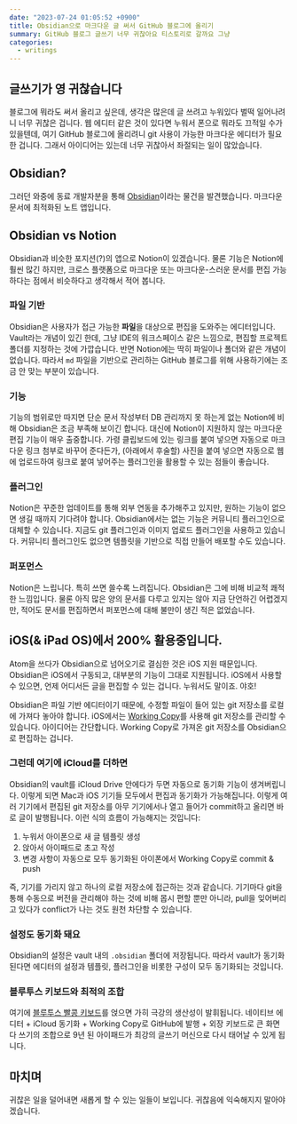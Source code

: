 ```yaml
---
date: "2023-07-24 01:05:52 +0900"
title: Obsidian으로 마크다운 글 써서 GitHub 블로그에 올리기
summary: GitHub 블로그 글쓰기 너무 귀찮아요 티스토리로 갈까요 그냥
categories:
  - writings
---
```


## 글쓰기가 영 귀찮습니다

블로그에 뭐라도 써서 올리고 싶은데, 생각은 많은데 글 쓰려고 누워있다 벌떡 일어나려니 너무 귀찮은 겁니다. 웹 에디터 같은 것이 있다면 누워서 폰으로 뭐라도 끄적일 수가 있을텐데, 여기 GitHub 블로그에 올리려니 git 사용이 가능한 마크다운 에디터가 필요한 겁니다. 그래서 아이디어는 있는데 너무 귀찮아서 좌절되는 일이 많았습니다.

## Obsidian?

그러던 와중에 동료 개발자분을 통해 [Obsidian]([https://obsidian.md](https://obsidian.md/))이라는 물건을 발견했습니다. 마크다운 문서에 최적화된 노트 앱입니다.

## Obsidian vs Notion

Obsidian과 비슷한 포지션(?)의 앱으로 Notion이 있겠습니다. 물론 기능은 Notion에 훨씬 많긴 하지만, 크로스 플랫폼으로 마크다운 또는 마크다운-스러운 문서를 편집 가능하다는 점에서 비슷하다고 생각해서 적어 봅니다.

### 파일 기반

Obsidian은 사용자가 접근 가능한 **파일**을 대상으로 편집을 도와주는 에디터입니다. Vault라는 개념이 있긴 한데, 그냥 IDE의 워크스페이스 같은 느낌으로, 편집할 프로젝트 폴더를 지정하는 것에 가깝습니다. 반면 Notion에는 딱히 파일이나 폴더와 같은 개념이 없습니다. 따라서 `md` 파일을 기반으로 관리하는 GitHub 블로그를 위해 사용하기에는 조금 안 맞는 부분이 있습니다.

### 기능

기능의 범위로만 따지면 단순 문서 작성부터 DB 관리까지 못 하는게 없는 Notion에 비해 Obsidian은 조금 부족해 보이긴 합니다. 대신에 Notion이 지원하지 않는 마크다운 편집 기능이 매우 출중합니다. 가령 클립보드에 있는 링크를 붙여 넣으면 자동으로 마크다운 링크 첨부로 바꾸어 준다든가, (아래에서 후술할) 사진을 붙여 넣으면 자동으로 웹에 업로드하여 링크로 붙여 넣어주는 플러그인을 활용할 수 있는 점들이 좋습니다.

### 플러그인

Notion은 꾸준한 업데이트를 통해 외부 연동을 추가해주고 있지만, 원하는 기능이 없으면 생길 때까지 기다려야 합니다. Obsidian에서는 없는 기능은 커뮤니티 플러그인으로 대체할 수 있습니다. 지금도 git 플러그인과 이미지 업로드 플러그인을 사용하고 있습니다. 커뮤니티 플러그인도 없으면 템플릿을 기반으로 직접 만들어 배포할 수도 있습니다.

### 퍼포먼스

Notion은 느립니다. 특히 쓰면 쓸수록 느려집니다. Obsidian은 그에 비해 비교적 쾌적한 느낌입니다. 물론 아직 많은 양의 문서를 다루고 있지는 않아 지금 단언하긴 어렵겠지만, 적어도 문서를 편집하면서 퍼포먼스에 대해 불만이 생긴 적은 없었습니다.

## iOS(& iPad OS)에서 200% 활용중입니다.

Atom을 쓰다가 Obsidian으로 넘어오기로 결심한 것은 iOS 지원 때문입니다. Obsidian은 iOS에서 구동되고, 대부분의 기능이 그대로 지원됩니다. iOS에서 사용할 수 있으면, 언제 어디서든 글을 편집할 수 있는 겁니다. 누워서도 말이죠. 야호!

Obsidian은 파일 기반 에디터이기 때문에, 수정할 파일이 들어 있는 git 저장소를 로컬에 가져다 놓아야 합니다. iOS에서는 [Working Copy]([https://workingcopy.app](https://workingcopy.app/))를 사용해 git 저장소를 관리할 수 있습니다. 아이디어는 간단합니다. Working Copy로 가져온 git 저장소를 Obsidian으로 편집하는 겁니다.

### 그런데 여기에 iCloud를 더하면

Obsidian의 vault를 iCloud Drive 안에다가 두면 자동으로 동기화 기능이 생겨버립니다. 이렇게 되면 Mac과 iOS 기기들 모두에서 편집과 동기화가 가능해집니다. 이렇게 여러 기기에서 편집된 git 저장소를 아무 기기에서나 열고 들어가 commit하고 올리면 바로 글이 발행됩니다. 이런 식의 흐름이 가능해지는 것입니다:

1. 누워서 아이폰으로 새 글 템플릿 생성
2. 앉아서 아이패드로 초고 작성
3. 변경 사항이 자동으로 모두 동기화된 아이폰에서 Working Copy로 commit & push

즉, 기기를 가리지 않고 하나의 로컬 저장소에 접근하는 것과 같습니다. 기기마다 git을 통해 수동으로 버전을 관리해야 하는 것에 비해 몹시 편할 뿐만 아니라, pull을 잊어버리고 있다가 conflict가 나는 것도 원천 차단할 수 있습니다.

### 설정도 동기화 돼요

Obsidian의 설정은 vault 내의 `.obsidian` 폴더에 저장됩니다. 따라서 vault가 동기화된다면 에디터의 설정과 템플릿, 플러그인을 비롯한 구성이 모두 동기화되는 것입니다.

### 블루투스 키보드와 최적의 조합

여기에 [블루투스 빨콩 키보드](https://www.lenovo.com/kr/ko/accessories-and-monitors/keyboards-and-mice/keyboards/KBD-BO-TrackPoint-KBD-Korean/p/4Y40Z48977)를 얹으면 가히 극강의 생산성이 발휘됩니다. 네이티브 에디터 + iCloud 동기화 + Working Copy로 GitHub에 발행 + 외장 키보드로 큰 화면 다 쓰기의 조합으로 9년 된 아이패드가 최강의 글쓰기 머신으로 다시 태어날 수 있게 됩니다.

## 마치며

귀찮은 일을 덜어내면 새롭게 할 수 있는 일들이 보입니다. 귀찮음에 익숙해지지 말아야겠습니다.